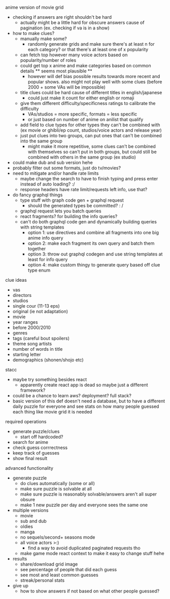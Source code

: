 anime version of movie grid

- checking if answers are right shouldn't be hard
	- actually might be a little hard for obscure answers cause of pagination (ex. checking if va is in a show)
- how to make clues?
	- manually make some?
		- randomly generate grids and make sure there's at least n for each category? or that there's at least one of x popularity
	- can fetch top however many voice actors based on popularity/number of roles
	- could get top x anime and make categories based on common details ** seems most plausible **
        - however will def bias possible results towards more recent and popular shows. also might not play well with some clues (before 2000 + some VAs will be impossible)
	- title clues could be hard cause of different titles in english/japanese 
        - could just make it count for either english or romaji
    - give them different difficulty/specificness ratings to calibrate the difficulty
        - VAs/studios = more specific, formats = less specific
        - or just based on number of anime on anilist that qualify
    - add field to clue types for other types they can't be combined with (ex movie or ghibli/ep count, studios/voice actors and release year)
    - just put clues into two groups, can put ones that can't be combined into the same group
        - might make it more repetitive, some clues can't be combined with themselves so can't put in both groups, but could still be combined with others in the same group (ex studio)
- could make dub and sub version hehe
- probably filter out some formats, just do tv/movies?
- need to mitigate and/or handle rate limits
    - maybe change the search to have to finish typing and press enter instead of auto loading? :/
    - response headers have rate limit/requests left info, use that?
- do fancy graphql things
    - type stuff with graph code gen + graphql request
        - should the generated types be committed? : /
    - graphql request lets you batch queries
    - react fragments? for building the info queries?
    - can't do both graphql code gen and dynamically building queries with string templates
        - option 1: use directives and combine all fragments into one big anime info query
        - option 2: make each fragment its own query and batch them together
        - option 3: throw out graphql codegen and use string templates at least for info query
        - option 4: make custom thingy to generate query based off clue type enum

clue ideas
- vas
- directors
- studios
- single cour (11-13 eps)
- original (ie not adaptation)
- movie
- year ranges
- before 2000/2010
- genres
- tags (careful bout spoilers)
- theme song artists
- number of words in title
- starting letter
- demographics (shonen/shojo etc)

stacc
- maybe try something besides react
    - apparently create react app is dead so maybe just a different framework?
- could be a chance to learn aws? deployment? full stack?
- basic version of this def doesn't need a database, but to have a different daily puzzle for everyone and see stats on how many people guessed each thing like movie grid it is needed

required operations
- generate puzzle/clues
    - start off hardcoded?
- search for anime
- check guess corrrectness
- keep track of guesses
- show final result

advanced functionality
- generate puzzle
    - do clues automatically (some or all)
    - make sure puzzle is solvable at all 
    - make sure puzzle is reasonably solvable/answers aren't all super obsure
    - make 1 new puzzle per day and everyone sees the same one
- multiple versions
    - movie
    - sub and dub
    - oldies
    - manga
    - no sequels/second+ seasons mode
    - all voice actors >:)
        - find a way to avoid duplicated paginated requests tho
    - make game mode react context to make it easy to change stuff hehe
- results
    - share/download grid image
    - see percentage of people that did each guess
    - see most and least common guesses
    - streak/personal stats
- give up
    - how to show answers if not based on what other people guessed?

